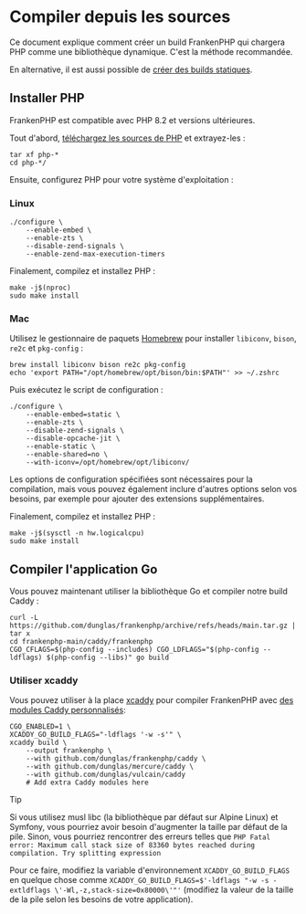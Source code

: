 # Compiler depuis les sources

Ce document explique comment créer un build FrankenPHP qui chargera PHP comme une bibliothèque dynamique. C'est la méthode recommandée.

En alternative, il est aussi possible de [créer des builds statiques](static.md).

## Installer PHP

FrankenPHP est compatible avec PHP 8.2 et versions ultérieures.

Tout d'abord, [téléchargez les sources de PHP](https://www.php.net/downloads.php) et extrayez-les :

```console
tar xf php-*
cd php-*/
```

Ensuite, configurez PHP pour votre système d'exploitation :

### Linux

```console
./configure \
    --enable-embed \
    --enable-zts \
    --disable-zend-signals \
    --enable-zend-max-execution-timers
```

Finalement, compilez et installez PHP :

```console
make -j$(nproc)
sudo make install
```

### Mac

Utilisez le gestionnaire de paquets [Homebrew](https://brew.sh/) pour installer `libiconv`, `bison`, `re2c` et `pkg-config` :

```console
brew install libiconv bison re2c pkg-config
echo 'export PATH="/opt/homebrew/opt/bison/bin:$PATH"' >> ~/.zshrc
```

Puis exécutez le script de configuration :

```console
./configure \
    --enable-embed=static \
    --enable-zts \
    --disable-zend-signals \
    --disable-opcache-jit \
    --enable-static \
    --enable-shared=no \
    --with-iconv=/opt/homebrew/opt/libiconv/
```

Les options de configuration spécifiées sont nécessaires pour la compilation, mais vous pouvez également inclure d'autres options selon vos besoins, par exemple pour ajouter des extensions supplémentaires.

Finalement, compilez et installez PHP :

```console
make -j$(sysctl -n hw.logicalcpu)
sudo make install
```

## Compiler l'application Go

Vous pouvez maintenant utiliser la bibliothèque Go et compiler notre build Caddy :

```console
curl -L https://github.com/dunglas/frankenphp/archive/refs/heads/main.tar.gz | tar x
cd frankenphp-main/caddy/frankenphp
CGO_CFLAGS=$(php-config --includes) CGO_LDFLAGS="$(php-config --ldflags) $(php-config --libs)" go build
```

### Utiliser xcaddy

Vous pouvez utiliser à la place [xcaddy](https://github.com/caddyserver/xcaddy) pour compiler FrankenPHP avec [des modules Caddy personnalisés](https://caddyserver.com/docs/modules/):

```console
CGO_ENABLED=1 \
XCADDY_GO_BUILD_FLAGS="-ldflags '-w -s'" \
xcaddy build \
    --output frankenphp \
    --with github.com/dunglas/frankenphp/caddy \
    --with github.com/dunglas/mercure/caddy \
    --with github.com/dunglas/vulcain/caddy
    # Add extra Caddy modules here
```

> [!TIP]
>
> Si vous utilisez musl libc (la bibliothèque par défaut sur Alpine Linux) et Symfony,
> vous pourriez avoir besoin d'augmenter la taille par défaut de la pile.
> Sinon, vous pourriez rencontrer des erreurs telles que `PHP Fatal error: Maximum call stack size of 83360 bytes reached during compilation. Try splitting expression`
>
> Pour ce faire, modifiez la variable d'environnement `XCADDY_GO_BUILD_FLAGS` en quelque chose comme
> `XCADDY_GO_BUILD_FLAGS=$'-ldflags "-w -s -extldflags \'-Wl,-z,stack-size=0x80000\'"'`
> (modifiez la valeur de la taille de la pile selon les besoins de votre application).
